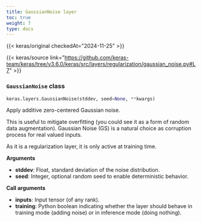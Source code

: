 ```yaml
---
title: GaussianNoise layer
toc: true
weight: 7
type: docs
---
```


{{< keras/original checkedAt="2024-11-25" >}}

{{< keras/source link="https://github.com/keras-team/keras/tree/v3.6.0/keras/src/layers/regularization/gaussian_noise.py#L7" >}}

### `GaussianNoise` class

```python
keras.layers.GaussianNoise(stddev, seed=None, **kwargs)
```

Apply additive zero-centered Gaussian noise.

This is useful to mitigate overfitting (you could see it as a form of random data augmentation). Gaussian Noise (GS) is a natural choice as corruption process for real valued inputs.

As it is a regularization layer, it is only active at training time.

**Arguments**

- **stddev**: Float, standard deviation of the noise distribution.
- **seed**: Integer, optional random seed to enable deterministic behavior.

**Call arguments**

- **inputs**: Input tensor (of any rank).
- **training**: Python boolean indicating whether the layer should behave in training mode (adding noise) or in inference mode (doing nothing).
